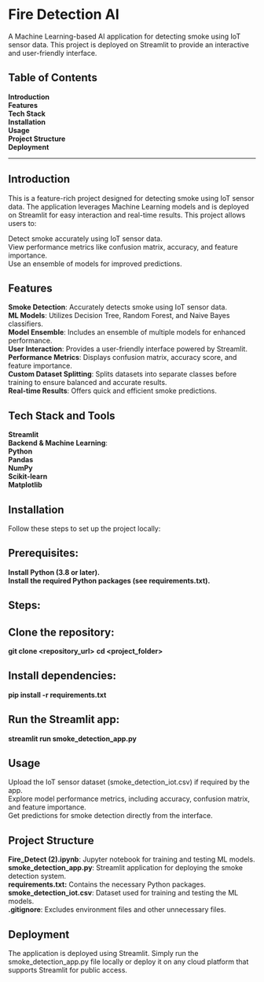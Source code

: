 


# Fire Detection AI <br/>
A Machine Learning-based AI application for detecting smoke using IoT sensor data. This project is deployed on Streamlit to provide an interactive and user-friendly interface.

## Table of Contents <br/>
**Introduction <br/> Features <br/> Tech Stack <br/> Installation <br/> Usage <br/> Project Structure <br/> Deployment <br/>**

<hr>

## Introduction <br/>
This is a feature-rich project designed for detecting smoke using IoT sensor data. The application leverages Machine Learning models and is deployed on Streamlit for easy interaction and real-time results.
This project allows users to:

Detect smoke accurately using IoT sensor data. <br/>
View performance metrics like confusion matrix, accuracy, and feature importance. <br/>
Use an ensemble of models for improved predictions. <br/>
## Features <br/>
**Smoke Detection**: Accurately detects smoke using IoT sensor data. <br/>
**ML Models**: Utilizes Decision Tree, Random Forest, and Naive Bayes classifiers. <br/>
**Model Ensemble**: Includes an ensemble of multiple models for enhanced performance. <br/>
**User Interaction**: Provides a user-friendly interface powered by Streamlit. <br/>
**Performance Metrics**: Displays confusion matrix, accuracy score, and feature importance. <br/>
**Custom Dataset Splitting**: Splits datasets into separate classes before training to ensure balanced and accurate results. <br/>
**Real-time Results**: Offers quick and efficient smoke predictions. <br/>
## Tech Stack and Tools <br/>

**Streamlit** <br/>
**Backend & Machine Learning**: <br/>
**Python**<br/>
**Pandas** <br/>
**NumPy** <br/>
**Scikit-learn**<br/>
**Matplotlib**<br/>
## Installation <br/>
Follow these steps to set up the project locally:

## Prerequisites: <br/>
**Install Python (3.8 or later).** <br/>
**Install the required Python packages (see requirements.txt).** <br/>
## Steps: <br/>
## Clone the repository: <br/>

**git clone <repository_url>** 
**cd <project_folder>**  
## Install dependencies: <br/>

**pip install -r requirements.txt**  
## Run the Streamlit app: <br/>

**streamlit run smoke_detection_app.py**  
## Usage <br/>
Upload the IoT sensor dataset (smoke_detection_iot.csv) if required by the app. <br/>
Explore model performance metrics, including accuracy, confusion matrix, and feature importance. <br/>
Get predictions for smoke detection directly from the interface. <br/>
## Project Structure <br/>
**Fire_Detect (2).ipynb**: Jupyter notebook for training and testing ML models. <br/>
**smoke_detection_app.py**: Streamlit application for deploying the smoke detection system. <br/>
**requirements.txt:** Contains the necessary Python packages. <br/>
**smoke_detection_iot.csv**: Dataset used for training and testing the ML models. <br/>
**.gitignore**: Excludes environment files and other unnecessary files. <br/>
## Deployment <br/>
The application is deployed using Streamlit. Simply run the smoke_detection_app.py file locally or deploy it on any cloud platform that supports Streamlit for public access.


